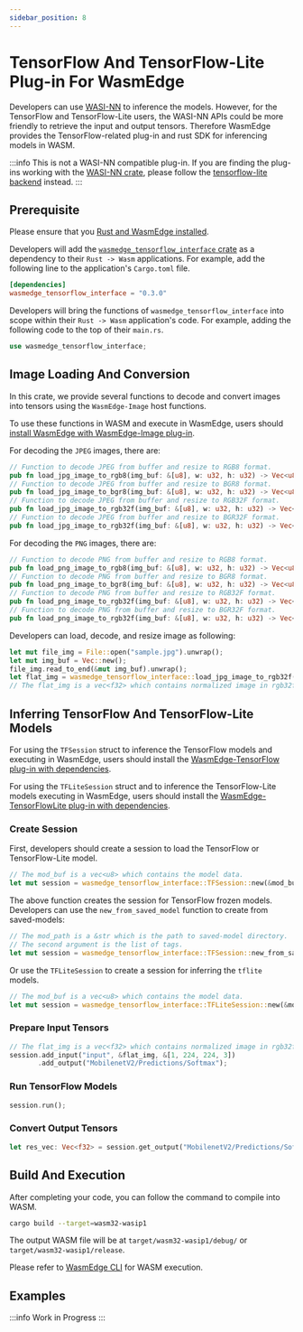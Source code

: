 ```yaml
---
sidebar_position: 8
---
```


# TensorFlow And TensorFlow-Lite Plug-in For WasmEdge

Developers can use [WASI-NN](https://github.com/WebAssembly/wasi-nn) to inference the models. However, for the TensorFlow and TensorFlow-Lite users, the WASI-NN APIs could be more friendly to retrieve the input and output tensors. Therefore WasmEdge provides the TensorFlow-related plug-in and rust SDK for inferencing models in WASM.

<!-- prettier-ignore -->
:::info
This is not a WASI-NN compatible plug-in. If you are finding the plug-ins working with the [WASI-NN crate](https://crates.io/crates/wasi-nn), please follow the [tensorflow-lite backend](tensorflow_lite.md) instead.
:::

## Prerequisite

Please ensure that you [Rust and WasmEdge installed](../setup.md).

Developers will add the [`wasmedge_tensorflow_interface` crate](https://crates.io/crates/wasmedge_tensorflow_interface) as a dependency to their `Rust -> Wasm` applications. For example, add the following line to the application's `Cargo.toml` file.

```toml
[dependencies]
wasmedge_tensorflow_interface = "0.3.0"
```

Developers will bring the functions of `wasmedge_tensorflow_interface` into scope within their `Rust -> Wasm` application's code. For example, adding the following code to the top of their `main.rs`.

```rust
use wasmedge_tensorflow_interface;
```

## Image Loading And Conversion

In this crate, we provide several functions to decode and convert images into tensors using the `WasmEdge-Image` host functions.

To use these functions in WASM and execute in WasmEdge, users should [install WasmEdge with WasmEdge-Image plug-in](../../../start/install.md#wasmedge-image-plug-in).

For decoding the `JPEG` images, there are:

```rust
// Function to decode JPEG from buffer and resize to RGB8 format.
pub fn load_jpg_image_to_rgb8(img_buf: &[u8], w: u32, h: u32) -> Vec<u8>
// Function to decode JPEG from buffer and resize to BGR8 format.
pub fn load_jpg_image_to_bgr8(img_buf: &[u8], w: u32, h: u32) -> Vec<u8>
// Function to decode JPEG from buffer and resize to RGB32F format.
pub fn load_jpg_image_to_rgb32f(img_buf: &[u8], w: u32, h: u32) -> Vec<f32>
// Function to decode JPEG from buffer and resize to BGR32F format.
pub fn load_jpg_image_to_rgb32f(img_buf: &[u8], w: u32, h: u32) -> Vec<f32>
```

For decoding the `PNG` images, there are:

```rust
// Function to decode PNG from buffer and resize to RGB8 format.
pub fn load_png_image_to_rgb8(img_buf: &[u8], w: u32, h: u32) -> Vec<u8>
// Function to decode PNG from buffer and resize to BGR8 format.
pub fn load_png_image_to_bgr8(img_buf: &[u8], w: u32, h: u32) -> Vec<u8>
// Function to decode PNG from buffer and resize to RGB32F format.
pub fn load_png_image_to_rgb32f(img_buf: &[u8], w: u32, h: u32) -> Vec<f32>
// Function to decode PNG from buffer and resize to BGR32F format.
pub fn load_png_image_to_rgb32f(img_buf: &[u8], w: u32, h: u32) -> Vec<f32>
```

Developers can load, decode, and resize image as following:

```rust
let mut file_img = File::open("sample.jpg").unwrap();
let mut img_buf = Vec::new();
file_img.read_to_end(&mut img_buf).unwrap();
let flat_img = wasmedge_tensorflow_interface::load_jpg_image_to_rgb32f(&img_buf, 224, 224);
// The flat_img is a vec<f32> which contains normalized image in rgb32f format and resized to 224x224.
```

## Inferring TensorFlow And TensorFlow-Lite Models

For using the `TFSession` struct to inference the TensorFlow models and executing in WasmEdge, users should install the [WasmEdge-TensorFlow plug-in with dependencies](../../../start/install.md#wasmedge-tensorflow-plug-in).

For using the `TFLiteSession` struct and to inference the TensorFlow-Lite models executing in WasmEdge, users should install the [WasmEdge-TensorFlowLite plug-in with dependencies](../../../start/install.md#wasmedge-tensorflow-lite-plug-in).

### Create Session

First, developers should create a session to load the TensorFlow or TensorFlow-Lite model.

```rust
// The mod_buf is a vec<u8> which contains the model data.
let mut session = wasmedge_tensorflow_interface::TFSession::new(&mod_buf);
```

The above function creates the session for TensorFlow frozen models. Developers can use the `new_from_saved_model` function to create from saved-models:

```rust
// The mod_path is a &str which is the path to saved-model directory.
// The second argument is the list of tags.
let mut session = wasmedge_tensorflow_interface::TFSession::new_from_saved_model(model_path, &["serve"]);
```

Or use the `TFLiteSession` to create a session for inferring the `tflite` models.

```rust
// The mod_buf is a vec<u8> which contains the model data.
let mut session = wasmedge_tensorflow_interface::TFLiteSession::new(&mod_buf);
```

### Prepare Input Tensors

```rust
// The flat_img is a vec<f32> which contains normalized image in rgb32f format.
session.add_input("input", &flat_img, &[1, 224, 224, 3])
       .add_output("MobilenetV2/Predictions/Softmax");
```

### Run TensorFlow Models

```rust
session.run();
```

### Convert Output Tensors

```rust
let res_vec: Vec<f32> = session.get_output("MobilenetV2/Predictions/Softmax");
```

## Build And Execution

After completing your code, you can follow the command to compile into WASM.

```bash
cargo build --target=wasm32-wasip1
```

The output WASM file will be at `target/wasm32-wasip1/debug/` or `target/wasm32-wasip1/release`.

Please refer to [WasmEdge CLI](../../../start/build-and-run/cli.md) for WASM execution.

## Examples

<!-- prettier-ignore -->
:::info
Work in Progress
:::
